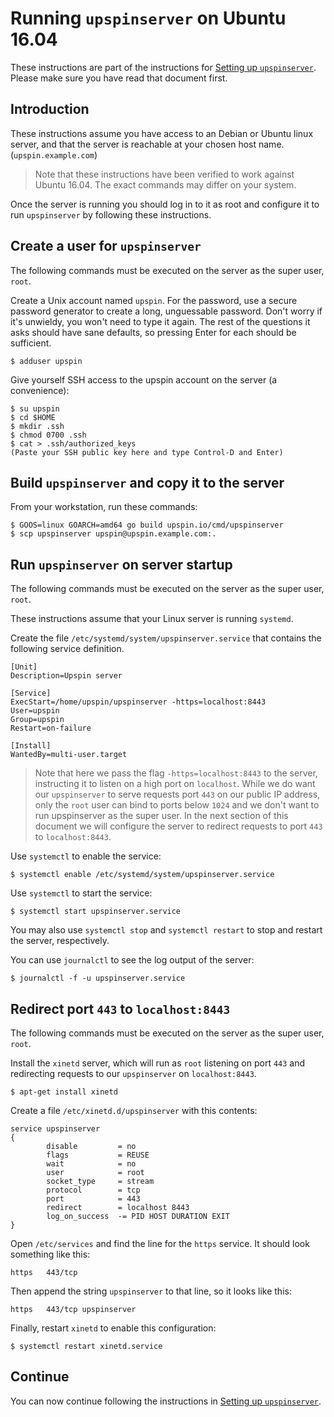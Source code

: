 # Running `upspinserver` on Ubuntu 16.04

These instructions are part of the instructions for
[Setting up `upspinserver`](/doc/server_setup.md).
Please make sure you have read that document first.

## Introduction

These instructions assume you have access to an Debian or Ubuntu linux
server, and that the server is reachable at your chosen host name.
(`upspin.example.com`)

> Note that these instructions have been verified to work against Ubuntu 16.04.
> The exact commands may differ on your system.

Once the server is running you should log in to it as root and configure it to
run `upspinserver` by following these instructions.

## Create a user for `upspinserver`

The following commands must be executed on the server as the super user, `root`.

Create a Unix account named `upspin`.
For the password, use a secure password generator to create a long, unguessable
password.
Don't worry if it's unwieldy, you won't need to type it again.
The rest of the questions it asks should have sane defaults, so pressing
Enter for each should be sufficient.

```
$ adduser upspin
```

Give yourself SSH access to the upspin account on the server (a convenience):

```
$ su upspin
$ cd $HOME
$ mkdir .ssh
$ chmod 0700 .ssh
$ cat > .ssh/authorized_keys
(Paste your SSH public key here and type Control-D and Enter)
```

## Build `upspinserver` and copy it to the server

From your workstation, run these commands:

```
$ GOOS=linux GOARCH=amd64 go build upspin.io/cmd/upspinserver
$ scp upspinserver upspin@upspin.example.com:.
```

## Run `upspinserver` on server startup

The following commands must be executed on the server as the super user, `root`.

These instructions assume that your Linux server is running `systemd`.

Create the file `/etc/systemd/system/upspinserver.service` that contains
the following service definition.

```
[Unit]
Description=Upspin server

[Service]
ExecStart=/home/upspin/upspinserver -https=localhost:8443
User=upspin
Group=upspin
Restart=on-failure

[Install]
WantedBy=multi-user.target
```

> Note that here we pass the flag `-https=localhost:8443` to the server,
> instructing it to listen on a high port on `localhost`.
> While we do want our `upspinserver` to serve requests port `443` on our
> public IP address, only the `root` user can bind to ports below `1024` and we
> don't want to run upspinserver as the super user.
> In the next section of this document we will configure the server to redirect
> requests to port `443` to `localhost:8443`.

Use `systemctl` to enable the service:

```
$ systemctl enable /etc/systemd/system/upspinserver.service
```

Use `systemctl` to start the service:

```
$ systemctl start upspinserver.service
```

You may also use `systemctl stop` and `systemctl restart` to
stop and restart the server, respectively.

You can use `journalctl` to see the log output of the server:

```
$ journalctl -f -u upspinserver.service

```

## Redirect port `443` to `localhost:8443`

The following commands must be executed on the server as the super user, `root`.

Install the `xinetd` server, which will run as `root` listening on port `443`
and redirecting requests to our `upspinserver` on `localhost:8443`.

```
$ apt-get install xinetd
```

Create a file `/etc/xinetd.d/upspinserver` with this contents:

```
service upspinserver
{
        disable         = no
        flags           = REUSE
        wait            = no
        user            = root
        socket_type     = stream
        protocol        = tcp
        port            = 443
        redirect        = localhost 8443
        log_on_success  -= PID HOST DURATION EXIT
}
```

Open `/etc/services` and find the line for the `https` service.
It should look something like this:

```
https	443/tcp
```

Then append the string `upspinserver` to that line, so it looks like this:

```
https	443/tcp	upspinserver
```

Finally, restart `xinetd` to enable this configuration:

```
$ systemctl restart xinetd.service
```

## Continue

You can now continue following the instructions in
[Setting up `upspinserver`](/doc/server_setup.md).
